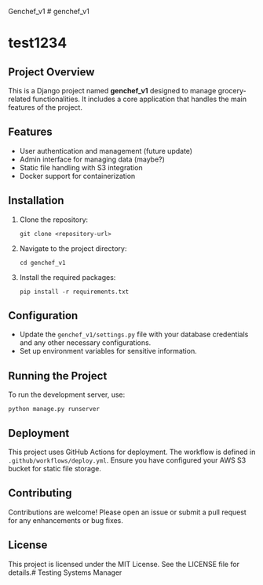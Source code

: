 Genchef_v1 # genchef_v1
# test1234

## Project Overview
This is a Django project named **genchef_v1** designed to manage grocery-related functionalities. It includes a core application that handles the main features of the project.

## Features
- User authentication and management (future update)
- Admin interface for managing data (maybe?)
- Static file handling with S3 integration
- Docker support for containerization

## Installation
1. Clone the repository:
   ```
   git clone <repository-url>
   ```
2. Navigate to the project directory:
   ```
   cd genchef_v1
   ```
3. Install the required packages:
   ```
   pip install -r requirements.txt
   ```

## Configuration
- Update the `genchef_v1/settings.py` file with your database credentials and any other necessary configurations.
- Set up environment variables for sensitive information.

## Running the Project
To run the development server, use:
```
python manage.py runserver
```

## Deployment
This project uses GitHub Actions for deployment. The workflow is defined in `.github/workflows/deploy.yml`. Ensure you have configured your AWS S3 bucket for static file storage.

## Contributing
Contributions are welcome! Please open an issue or submit a pull request for any enhancements or bug fixes.

## License
This project is licensed under the MIT License. See the LICENSE file for details.# Testing Systems Manager
